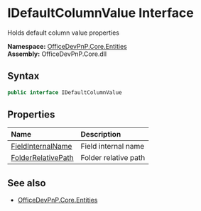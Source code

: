 # IDefaultColumnValue Interface  
 Holds default column value properties   

**Namespace:** [OfficeDevPnP.Core.Entities](OfficeDevPnP.Core.Entities.md)  
**Assembly:** OfficeDevPnP.Core.dll  
## Syntax
```C#
public interface IDefaultColumnValue
```
## Properties
|**Name**|**Description**|
|:-----|:-----|
| [FieldInternalName](OfficeDevPnP.Core.Entities.IDefaultColumnValue.FieldInternalName.md) | Field internal name
| [FolderRelativePath](OfficeDevPnP.Core.Entities.IDefaultColumnValue.FolderRelativePath.md) | Folder relative path
## See also
- [OfficeDevPnP.Core.Entities](OfficeDevPnP.Core.Entities.md)
